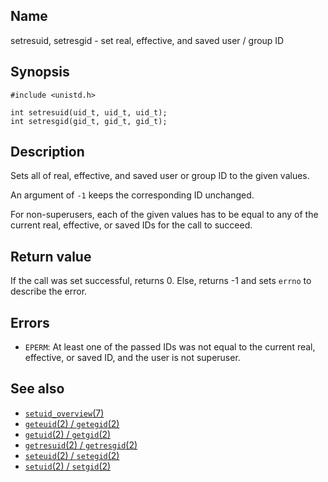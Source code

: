 ## Name

setresuid, setresgid - set real, effective, and saved user / group ID

## Synopsis

```**c++
#include <unistd.h>

int setresuid(uid_t, uid_t, uid_t);
int setresgid(gid_t, gid_t, gid_t);
```

## Description

Sets all of real, effective, and saved user or group ID to the given values.

An argument of `-1` keeps the corresponding ID unchanged.

For non-superusers, each of the given values has to be equal to any of the current real, effective, or saved IDs for the call to succeed.

## Return value

If the call was set successful, returns 0.
Else, returns -1 and sets `errno` to describe the error.

## Errors

* `EPERM`: At least one of the passed IDs was not equal to the current real, effective, or saved ID, and the user is not superuser.

## See also

* [`setuid_overview`(7)](../man7/setuid_overview.md)
* [`geteuid`(2) / `getegid`(2)](geteuid.md)
* [`getuid`(2) / `getgid`(2)](getuid.md)
* [`getresuid`(2) / `getresgid`(2)](getresuid.md)
* [`seteuid`(2) / `setegid`(2)](seteuid.md)
* [`setuid`(2) / `setgid`(2)](setuid.md)
